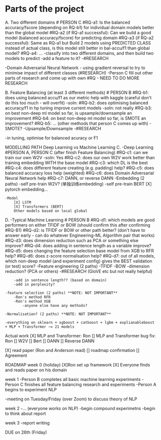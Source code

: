 # Parts of the project

A. Two different domains # PERSON C
    #RQ-a1: Is the balanced accuracy/fscore (depending on RQ-b1) for individual domain models better than the global model
    #RQ-a2 (if RQ-a1 successful): Can we build a good model (balanced accuracy/fscore) for predicting domain
    #RQ-a3 (if RQ-a2 successful): Same as RQ-a1 but Build 2 models using PREDICTED CLASS instead of actual class, is this model still better in bal-accu/f1 than global model?
    #RQ-a4: ...
-classify into two different domains, and then build two models to predict
-add a feature to it?
-#RESEARCH

-Domain Adversarial Neural Network - using gradient reversal to try to minimise impact of different classes (#RESEARCH)
-Person C fill out other parts of research and come up with own #RQ - NEED TO DO MORE RESEARCH


B. Feature Balancing (at least 3 different methods) # PERSON B
    #RQ-b1: does using balanced accu/f1 as our metric help with kaggle (careful don't do this too much - will overfit)
        -soln: 
    #RQ-b2: does optimising balanced accuracy/f1 in hp tuning improve current models
        -soln: not really
    #RQ-b3: on best non-deep ml model so far, is upsample/downsample an improvement
    #RQ-b4: on best non-deep ml model so far, is SMOTE an improvement?
    #RQ-b5: ... (other methods that person C comes up with)
-SMOTE?
-Upsample/Downsample
-#RESEARCH

-in tuning, optimise for balanced acuracy or F1


MODELLING PATH
Deep Learning vs Machine Learning
C. -Deep Learning   #PERSON A, PERSON C (after finish Feature Balancing)
        #RQ-c1: can we train our own W2V 
            -soln: Yes
        #RQ-c2: does our own W2V work better than training embedding WITH the base model
        #RQ-c3: which DL is the best
        #RQ-c4: does different feature creating (e.g. padding) help?
        #RQ-c5: does balanced accuracy loss help (weighted)
        #RQ-c6: does Domain Adversarial Neural Network help
        #RQ-c7: DANN, or reverse DANN
    -Embedding (2 paths)
        -self pre-train W2V? (单独训练embedding)
        -self pre-train BERT
        [X] pytorch embedding... 

    -Model 
        [X] LSTM 
        [X] Transformers (BERT)
        Other models based on local global


D. -Typical Machine Learning # PERSON B
        #RQ-d1: which models are good performers on either TFIDF or BOW (should confirm this after confirming #RQ-B1)
        #RQ-d2: is TFIDF or BOW or other path better? (don't have to answer early - can do whatever Engineering-ML Algorithm pair that works)
        #RQ-d3: does dimension reduction such as PCA or something else improve?
        #RQ-d4: does adding in sentence length as a variable improve?
        #RQ-d5: does changing the feature selection base model from XGB to RFR help?
        #RQ-d6: does z-score normalisation help?
        #RQ-d7: out of all models, which non-deep model (and experiment config) gives the BEST validation (or test) score?
    -Feature engineering (2 paths)
        -TFIDF
        -BOW
            -dimension reduction? (PCA or others)
        -#RESEARCH (GloVE etc but not really helpful)

        -add in sentence length?? (based on domain)
        -add in perplexity?

    -feature selection (2 paths) **NOTE: NOT IMPORTANT**
        -Ron's method RFR
        -Ron's method XGB
            -anyone else have any methods?
    
    -Normalisation? (2 paths) **NOTE: NOT IMPORTANT**
    
    -everything on sklearn + xgboost + catboost + lgbm + explianableboost + MLP + Transformer ~= 21 models 


Actual work
[X] MLP and Transformer: Ron
[] MLP and Transformer bug fix: Ron
[] W2V
[] Bert
[] DANN
[] Reverse DANN

[X] read paper (Ron and Anderson read)
[] roadmap confirmation
[] Agreement



ROADMAP
week 0 (holiday)
[X]Ron set up framework
[X] Everyone finds and reads paper on his domain

week 1
-Person B completes all basic machine learning experiments
-Person C finishes all feature balancing research and experiments
-Person A begins to experiment NLP 

-meeting on Tuesday/Friday (over Zoom) to discuss theory of NLP

week 2
-... (everyone works on NLP)
-begin compound experimetns
-begin to think about report

week 3
-report writing 

DUE on 26th (Friday)